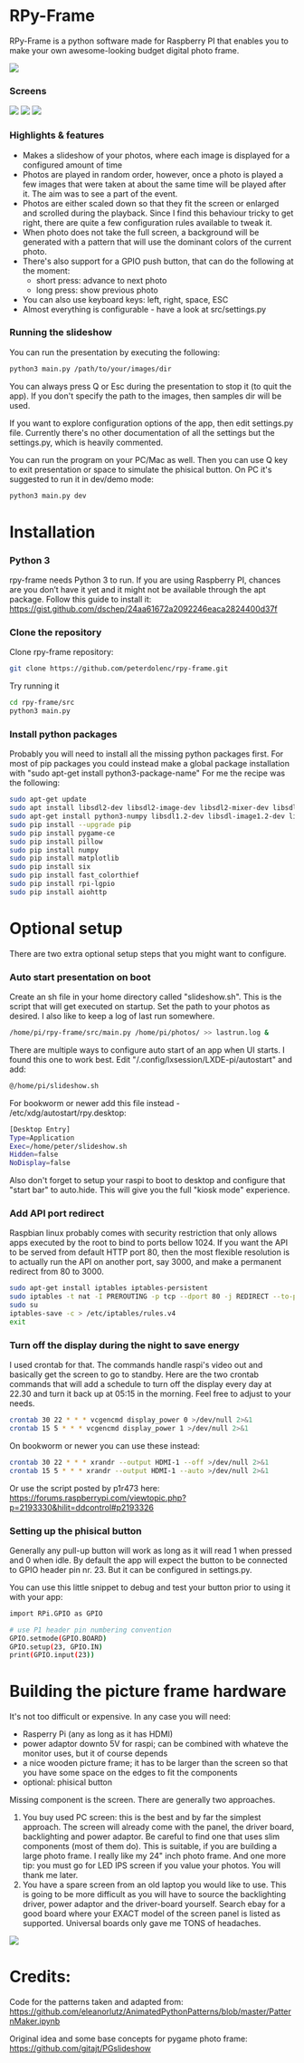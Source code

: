 # RPy-Frame
RPy-Frame is a python software made for Raspberry PI that enables you to make your own awesome-looking budget digital photo frame.

![](screens/photo-frame-front.jpg)

### Screens
![](screens/screen1.jpg)
![](screens/screen2.jpg)
![](screens/screen3.jpg)

### Highlights & features
- Makes a slideshow of your photos, where each image is displayed for a configured amount of time
- Photos are played in random order, however, once a photo is played a few images that were taken at about the same time will be played after it. The aim was to see a part of the event.
- Photos are either scaled down so that they fit the screen or enlarged and scrolled during the playback. Since I find this behaviour tricky to get right, there are quite a few configuration rules available to tweak it.
- When photo does not take the full screen, a background will be generated with a pattern that will use the dominant colors of the current photo.
- There's also support for a GPIO push button, that can do the following at the moment:
	- short press: advance to next photo
	- long press: show previous photo
- You can also use keyboard keys: left, right, space, ESC
- Almost everything is configurable - have a look at src/settings.py

### Running the slideshow

You can run the presentation by executing the following:
```bash
python3 main.py /path/to/your/images/dir
```
You can always press Q or Esc during the presentation to stop it (to quit the app). If you don't specify the path to the images, then samples dir will be used.

If you want to explore configuration options of the app, then edit settings.py file. Currently there's no other documentation of all the settings but the settings.py, which is heavily commented.

You can run the program on your PC/Mac as well. Then you can use Q key to exit presentation or space to simulate the phisical button. On PC it's suggested to run it in dev/demo mode:
```bash
python3 main.py dev
```

# Installation
### Python 3
rpy-frame needs Python 3 to run. If you are using Raspberry PI, chances are you don’t have it yet and it might not be available through the apt package. Follow this guide to install it:
https://gist.github.com/dschep/24aa61672a2092246eaca2824400d37f

### Clone the repository

Clone rpy-frame repository:
```bash
git clone https://github.com/peterdolenc/rpy-frame.git
```

Try running it
```bash
cd rpy-frame/src
python3 main.py
```

### Install python packages
Probably you will need to install all the missing python packages first. For most of pip packages you could instead make a global package installation with "sudo apt-get install python3-package-name" For me the recipe was the following:

```bash
sudo apt-get update
sudo apt install libsdl2-dev libsdl2-image-dev libsdl2-mixer-dev libsdl2-ttf-dev libfreetype6-dev python3-setuptools python3-dev python3 libportmidi-dev
sudo apt-get install python3-numpy libsdl1.2-dev libsdl-image1.2-dev libsdl-mixer1.2-dev libsdl-ttf2.0-dev libsmpeg-dev libavformat-dev libswscale-dev libjpeg-dev
sudo pip install --upgrade pip
sudo pip install pygame-ce
sudo pip install pillow
sudo pip install numpy
sudo pip install matplotlib
sudo pip install six
sudo pip install fast_colorthief
sudo pip install rpi-lgpio
sudo pip install aiohttp
```

# Optional setup
There are two extra optional setup steps that you might want to configure.

### Auto start presentation on boot
Create an sh file in your home directory called "slideshow.sh". This is the script that will get executed on startup. Set the path to your photos as desired. I also like to keep a log of last run somewhere.

```bash
/home/pi/rpy-frame/src/main.py /home/pi/photos/ >> lastrun.log &
```

There are multiple ways to configure auto start of an app when UI starts. I found this one to work best. Edit "/.config/lxsession/LXDE-pi/autostart" and add:

```bash
@/home/pi/slideshow.sh
```

For bookworm or newer add this file instead - /etc/xdg/autostart/rpy.desktop:

```bash
[Desktop Entry]
Type=Application
Exec=/home/peter/slideshow.sh
Hidden=false
NoDisplay=false
```

Also don't forget to setup your raspi to boot to desktop and configure that "start bar" to auto.hide. This will give you the full "kiosk mode" experience.

### Add API port redirect

Raspbian linux probably comes with security restriction that only allows apps executed by the root to bind to ports bellow 1024. If you want the API to be served from default HTTP port 80, then the most flexible resolution is to actually run the API on another port, say 3000, and make a permanent redirect from 80 to 3000.

```bash
sudo apt-get install iptables iptables-persistent
sudo iptables -t nat -I PREROUTING -p tcp --dport 80 -j REDIRECT --to-ports 3000
sudo su
iptables-save -c > /etc/iptables/rules.v4
exit
```

### Turn off the display during the night to save energy
I used crontab for that. The commands handle raspi's video out and basically get the screen to go to standby. Here are the two crontab commands that will add a schedule to turn off the display every day at 22.30 and turn it back up at 05:15 in the morning. Feel free to adjust to your needs.

```bash
crontab 30 22 * * * vcgencmd display_power 0 >/dev/null 2>&1
crontab 15 5 * * * vcgencmd display_power 1 >/dev/null 2>&1
```

On bookworm or newer you can use these instead:

```bash
crontab 30 22 * * * xrandr --output HDMI-1 --off >/dev/null 2>&1
crontab 15 5 * * * xrandr --output HDMI-1 --auto >/dev/null 2>&1
```

Or use the script posted by p1r473 here:
https://forums.raspberrypi.com/viewtopic.php?p=2193330&hilit=ddcontrol#p2193326

### Setting up the phisical button
Generally any pull-up button will work as long as it will read 1 when pressed and 0 when idle. By default the app will expect the button to be connected to GPIO header pin nr. 23. But it can be configured in settings.py.

You can use this little snippet to debug and test your button prior to using it with your app:

```bash
import RPi.GPIO as GPIO

# use P1 header pin numbering convention
GPIO.setmode(GPIO.BOARD)
GPIO.setup(23, GPIO.IN)
print(GPIO.input(23))
```

# Building the picture frame hardware
It's not too difficult or expensive. In any case you will need:
- Rasperry Pi (any as long as it has HDMI)
- power adaptor downto 5V for raspi; can be combined with whateve the monitor uses, but it of course depends
- a nice wooden picture frame; it has to be larger than the screen so that you have some space on the edges to fit the components
- optional: phisical button

Missing component is the screen. There are generally two approaches.
1. You buy used PC screen: this is the best and by far the simplest approach. The screen will already come with the panel, the driver board, backlighting and power adaptor. Be careful to find one that uses slim components (most of them do). This is suitable, if you are building a large photo frame. I really like my 24" inch photo frame. And one more tip: you must go for LED IPS screen if you value your photos. You will thank me later.
2. You have a spare screen from an old laptop you would like to use. This is going to be more difficult as you will have to source the backlighting driver, power adaptor and the driver-board yourself. Search ebay for a good board where your EXACT model of the screen panel is listed as supported. Universal boards only gave me TONS of headaches.

![](screens/photo-frame-back.jpg)

# Credits:

Code for the patterns taken and adapted from:
https://github.com/eleanorlutz/AnimatedPythonPatterns/blob/master/PatternMaker.ipynb

Original idea and some base concepts for pygame photo frame:
https://github.com/gitajt/PGslideshow


